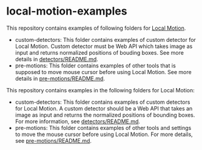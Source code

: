 # local-motion-examples

This repository contains examples of following folders for [Local Motion](https://github.com/oyam/local-motion).

- custom-detectors: This folder contains examples of custom detector for Local Motion. Custom detector must be Web API which takes image as input and returns normalized positions of bouding boxes. See more details in [detectors/README.md](custom-detectors/README.md).
- pre-motions: This folder contains examples of other tools that is supposed to move mouse cursor before using Local Motion.  See more details in [pre-motions/README.md](pre-motions/README.md).


This repository contains examples in the following folders for Local Motion:

- custom-detectors: This folder contains examples of custom detectors for Local Motion. A custom detector should be a Web API that takes an image as input and returns the normalized positions of bounding boxes. For more information, see [detectors/README.md](custom-detectors/README.md).
- pre-motions: This folder contains examples of other tools and settings to move the mouse cursor before using Local Motion. For more details, see [pre-motions/README.md](pre-motions/README.md).
